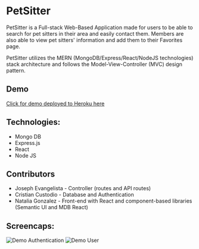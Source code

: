 # PetSitter
PetSitter is a Full-stack Web-Based Application made for users to be able to search for pet sitters in their area and easily contact them.  Members are also able to view pet sitters' information and add them to their Favorites page.

PetSitter utilizes the MERN (MongoDB/Express/React/NodeJS technologies) stack architecture and follows the Model-View-Controller (MVC) design pattern.

## Demo
[Click for demo deployed to Heroku here](https://desolate-beyond-82946.herokuapp.com/)

## Technologies:
* Mongo DB
* Express.js
* React
* Node JS

## Contributors
* Joseph Evangelista - Controller (routes and API routes)
* Cristian Custodio - Database and Authentication
* Natalia Gonzalez - Front-end with React and component-based libraries (Semantic UI and MDB React)

## Screencaps:
![Demo Authentication](https://s2.gifyu.com/images/demo01-min.gif)
![Demo User](https://s2.gifyu.com/images/demo02-min.gif)
